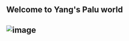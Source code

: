 <h2>Welcome to Yang's Palu world<h2>

![image]([https://example.com/image.jpg](https://github.com/jwli-code/Paulworld/blob/main/img/home1.png.png)https://github.com/jwli-code/Paulworld/blob/main/img/home1.png.png)
